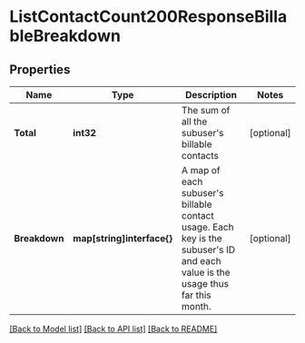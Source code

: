 # ListContactCount200ResponseBillableBreakdown

## Properties

Name | Type | Description | Notes
------------ | ------------- | ------------- | -------------
**Total** | **int32** | The sum of all the subuser's billable contacts |[optional] 
**Breakdown** | **map[string]interface{}** | A map of each subuser's billable contact usage. Each key is the subuser's ID and each value is the usage thus far this month. |[optional] 

[[Back to Model list]](../README.md#documentation-for-models) [[Back to API list]](../README.md#documentation-for-api-endpoints) [[Back to README]](../README.md)


